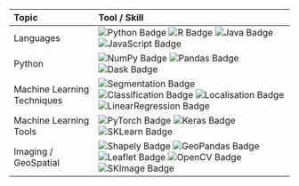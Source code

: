 
Topic | Tool / Skill
:---|:---
Languages | ![Python Badge](https://img.shields.io/badge/-Python-3776AB?style=flat&logo=Python&logoColor=white) ![R Badge](https://img.shields.io/badge/-R-276DC3?style=flat&logo=r&logoColor=white) ![Java Badge](https://img.shields.io/badge/-Java-E78739?style=flat&logo=OpenJDK&logoColor=white) ![JavaScript Badge](https://img.shields.io/badge/-JavaScript-F7DF1E?style=flat&logo=javascript&logoColor=white)
Python | ![NumPy Badge](https://img.shields.io/badge/-NumPy-013243?style=flat&logo=numpy&logoColor=white) ![Pandas Badge](https://img.shields.io/badge/-Pandas-150458?style=flat&logo=pandas&logoColor=white) ![Dask Badge](https://img.shields.io/badge/-Dask-c94832?style=flat&logo=python&logoColor=white)
Machine Learning Techniques | ![Segmentation Badge](https://img.shields.io/badge/-Segmentation-CFE0EA?style=flat&logo=pytorch&logoColor=white) ![Classification Badge](https://img.shields.io/badge/-Classification-01949A?style=flat&logo=pytorch&logoColor=white) ![Localisation Badge](https://img.shields.io/badge/-Localisation-DB1F48?style=flat&logo=pytorch&logoColor=white) ![LinearRegression Badge](https://img.shields.io/badge/-LinearRegression-016367?style=flat&logo=scikitlearn&logoColor=white)
Machine Learning Tools |  ![PyTorch Badge](https://img.shields.io/badge/-PyTorch-EE4C2C?style=flat&logo=pytorch&logoColor=white) ![Keras Badge](https://img.shields.io/badge/-Keras-D00000?style=flat&logo=keras&logoColor=white) ![SKLearn Badge](https://img.shields.io/badge/-sklearn-F7931E?style=flat&logo=scikitlearn&logoColor=white)
Imaging / GeoSpatial | ![Shapely Badge](https://img.shields.io/badge/-Shapely-FBF608?style=flat&logo=python&logoColor=white) ![GeoPandas Badge](https://img.shields.io/badge/-GeoPandas-009c5d?style=flat&logo=pandas&logoColor=white) ![Leaflet Badge](https://img.shields.io/badge/-Leaflet-199900?style=flat&logo=leaflet&logoColor=white) ![OpenCV Badge](https://img.shields.io/badge/-OpenCV-5C3EE8?style=flat&logo=opencv&logoColor=white) ![SKImage Badge](https://img.shields.io/badge/-SKImage-92c756?style=flat&logo=scikitlearn&logoColor=white)

<!--
**simon-kingston/simon-kingston** is a ✨ _special_ ✨ repository because its `README.md` (this file) appears on your GitHub profile.

Here are some ideas to get you started:

- 🔭 I’m currently working on ...
- 🌱 I’m currently learning ...
- 👯 I’m looking to collaborate on ...
- 🤔 I’m looking for help with ...
- 💬 Ask me about ...
- 📫 How to reach me: ...
- 😄 Pronouns: ...
- ⚡ Fun fact: ...
-->
